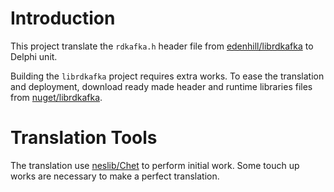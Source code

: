 # Introduction

This project translate the `rdkafka.h` header file from [edenhill/librdkafka](https://github.com/edenhill/librdkafka) to Delphi unit.

Building the `librdkafka` project requires extra works.  To ease the translation and deployment, download ready made header and runtime libraries files from [nuget/librdkafka](https://www.nuget.org/packages/librdkafka.redist/).

# Translation Tools

The translation use [neslib/Chet](https://github.com/neslib/Chet) to perform initial work.  Some touch up works are necessary to make a perfect translation.
